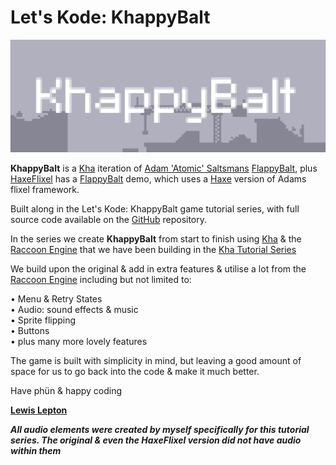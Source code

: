 # Let's Kode: KhappyBalt

![khappybalt header](image/khappybaltheader.png)

**KhappyBalt** is a [Kha](http://kha.tech) iteration of [Adam 'Atomic' Saltsmans](http://adamatomic.com) [FlappyBalt](http://adamatomic.com/flappybalt), plus [HaxeFlixel](http://haxeflixel.com) has a [FlappyBalt](http://haxeflixel.com/demos/Flappybalt) demo, which uses a [Haxe](https://haxe.org) version of Adams flixel framework.

Built along in the Let's Kode: KhappyBalt game tutorial series, with full source code available on the [GitHub](https://github.com/lewislepton/letskodekhappybalt) repository.

In the series we create **KhappyBalt** from start to finish using [Kha](http://kha.tech) & the [Raccoon Engine](https://lewislepton.com/code/raccoon) that we have been building in the [Kha Tutorial Series](https://lewislepton.com/learn/khatutorialseries)

We build upon the original & add in extra features & utilise a lot from the [Raccoon Engine](https://lewislepton.com/code/raccoon) including but not limited to:

• Menu & Retry States<br>
• Audio: sound effects & music<br>
• Sprite flipping<br>
• Buttons<br>
• plus many more lovely features

The game is built with simplicity in mind, but leaving a good amount of space for us to go back into the code & make it much better.

Have phün & happy coding

[**Lewis Lepton**](https://lewislepton.com)

***All audio elements were created by myself specifically for this tutorial series. The original & even the HaxeFlixel version did not have audio within them***